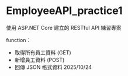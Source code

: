 # EmployeeAPI_practice1

使用 ASP.NET Core 建立的 RESTful API 練習專案 

function：
- 取得所有員工資料 (GET)
- 新增員工資料 (POST)
- 回傳 JSON 格式資料
2025/10/24
